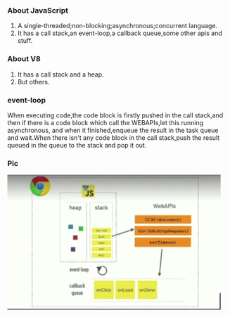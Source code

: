 ### About JavaScript
1. A single-threaded;non-blocking;asynchronous;concurrent language.
2. It has a call stack,an event-loop,a callback queue,some other apis and stuff.
### About V8
1. It has a call stack and a heap.
2. But others.
### event-loop
When executing code,the code block is firstly pushed in the call stack,and then
if there is a code block which call the WEBAPIs,let this running asynchronous,
and when it finished,enqueue the result in the task queue and wait.When there isn't
any code block in the call stack,push the result queued in the queue to the stack
and pop it out. 
### Pic
![关系图](./event-loop.png)